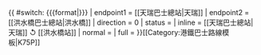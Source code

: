 {{ #switch: {{{format|}}}
  | endpoint1 = [[天瑞巴士總站|天瑞]]
  | endpoint2 = [[洪水橋巴士總站|洪水橋]]
  | direction = 0
  | status = 
  | inline = [[天瑞巴士總站|天瑞]] ↺ [[洪水橋站]]
  | normal =
  | full =
}}<noinclude>[[Category:港鐵巴士路線模板|K75P]]</noinclude>